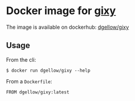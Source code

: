 # Docker image for [gixy](https://github.com/yandex/gixy)

The image is available on dockerhub: [dgellow/gixy](https://hub.docker.com/r/dgellow/gixy/)

## Usage

From the cli:

```
$ docker run dgellow/gixy --help
```

From a `Dockerfile`:

```
FROM dgellow/gixy:latest
```
